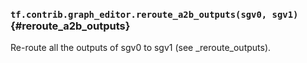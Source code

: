 ### `tf.contrib.graph_editor.reroute_a2b_outputs(sgv0, sgv1)` {#reroute_a2b_outputs}

Re-route all the outputs of sgv0 to sgv1 (see _reroute_outputs).

